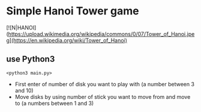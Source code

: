 # Simple Hanoi Tower game

[![N|HANOI](https://upload.wikimedia.org/wikipedia/commons/0/07/Tower_of_Hanoi.jpeg](https://en.wikipedia.org/wiki/Tower_of_Hanoi)


## use Python3
```
<python3 main.py>
```

- First enter of number of disk you want to play with (a number between 3 and 10)
- Move disks by using number of stick you want to move from and move to (a numbers between 1 and 3)

